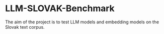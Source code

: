 # LLM-SLOVAK-Benchmark
The aim of the project is to test LLM models and embedding models on the Slovak text corpus.
